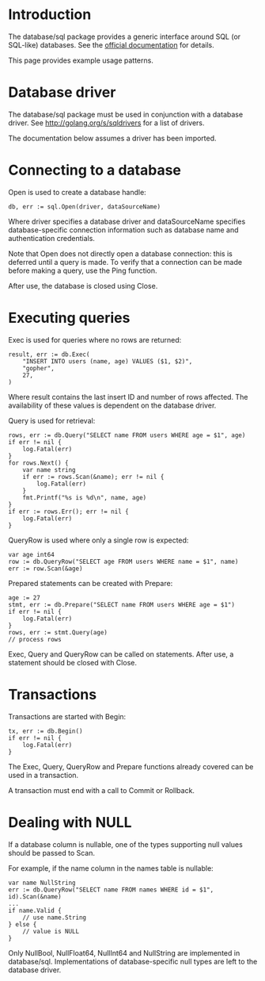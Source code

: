 # Introduction

The database/sql package provides a generic interface around SQL (or SQL-like) databases. See the [official documentation](http://golang.org/pkg/database/sql/) for details.

This page provides example usage patterns.

# Database driver

The database/sql package must be used in conjunction with a database driver.
See http://golang.org/s/sqldrivers for a list of drivers.

The documentation below assumes a driver has been imported.

# Connecting to a database

Open is used to create a database handle:

```
db, err := sql.Open(driver, dataSourceName)
```

Where driver specifies a database driver and dataSourceName
specifies database-specific connection information
such as database name and authentication credentials.

Note that Open does not directly open a database connection: this is deferred until a query is made. To verify that a connection can be made before making a query, use the Ping function.

After use, the database is closed using Close.

# Executing queries

Exec is used for queries where no rows are returned:

```
result, err := db.Exec(
	"INSERT INTO users (name, age) VALUES ($1, $2)",
	"gopher",
	27,
)
```

Where result contains the last insert ID and number of
rows affected. The availability of these values is dependent on
the database driver.

Query is used for retrieval:

```
rows, err := db.Query("SELECT name FROM users WHERE age = $1", age)
if err != nil {
	log.Fatal(err)
}
for rows.Next() {
	var name string
	if err := rows.Scan(&name); err != nil {
		log.Fatal(err)
	}
	fmt.Printf("%s is %d\n", name, age)
}
if err := rows.Err(); err != nil {
	log.Fatal(err)
}
```

QueryRow is used where only a single row is expected:

```
var age int64
row := db.QueryRow("SELECT age FROM users WHERE name = $1", name)
err := row.Scan(&age)
```

Prepared statements can be created with Prepare:

```
age := 27
stmt, err := db.Prepare("SELECT name FROM users WHERE age = $1")
if err != nil {
	log.Fatal(err)
}
rows, err := stmt.Query(age)
// process rows
```

Exec, Query and QueryRow can be called on statements. After use, a
statement should be closed with Close.

# Transactions

Transactions are started with Begin:

```
tx, err := db.Begin()
if err != nil {
	log.Fatal(err)
}
```

The Exec, Query, QueryRow and Prepare functions already covered can be
used in a transaction.

A transaction must end with a call to Commit or Rollback.

# Dealing with NULL

If a database column is nullable, one of the types supporting null values should be passed to Scan.

For example, if the name column in the names table is nullable:

```
var name NullString
err := db.QueryRow("SELECT name FROM names WHERE id = $1", id).Scan(&name)
...
if name.Valid {
	// use name.String
} else {
	// value is NULL
}
```

Only NullBool, NullFloat64, NullInt64 and NullString are implemented in
database/sql. Implementations of database-specific null types are left
to the database driver.